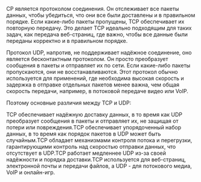 CP является протоколом соединения. Он отслеживает все пакеты данных, чтобы убедиться, что они все были доставлены и в правильном порядке. Если какие-либо пакеты пропущены, TCP обеспечивает их повторную передачу. Это делает TCP идеально подходящим для таких задач, как передача веб-страниц, где важно, чтобы все данные были переданы корректно и в правильном порядке. 

Протокол UDP, напротив, не поддерживает надёжное соединение, оно является бесконтактным протоколом. Он просто преобразует сообщения в пакеты и отправляет их по сети. Если какие-либо пакеты пропускаются, они не восстанавливаются. Этот протокол обычно используется для применений, где необходима высокая скорость и задержка в отправке отдельных пакетов менее важна, чем общая скорость передачи, например, в потоковой передаче видео или VoIP.

Поэтому основные различия между TCP и UDP:

TCP обеспечивает надёжную доставку данных, в то время как UDP преобразует сообщения в пакеты и отправляет их, не защищая от потери или повреждения.TCP обеспечивает упорядоченный набор данных, в то время как порядок пакетов в UDP может быть случайным.TCP обладает механизмами контроля потока и перегрузки, гарантирующими контроль над скоростью отправки данных, что отсутствует в UDP.TCP работает медленнее UDP из-за своей надёжности и порядка доставки.TCP используется для веб-страниц, электронной почты и передачи файлов, а UDP - для потокового медиа, VoIP и онлайн-игр.